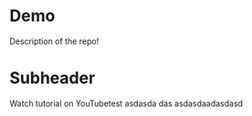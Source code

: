 # Demo 

Description of the repo!

# Subheader

Watch tutorial on YouTubetest
asdasda
das
asdasdaadasdasd